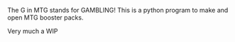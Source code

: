 The G in MTG stands for GAMBLING!
This is a python program to make and open MTG booster packs.

Very much a WIP
